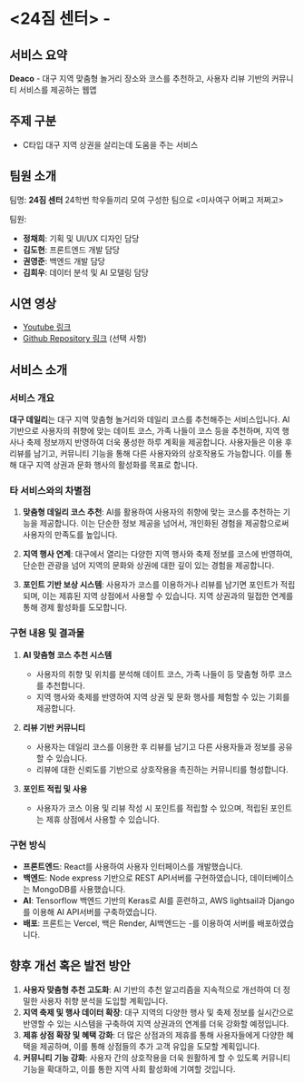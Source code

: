 # <24짐 센터> - <Deaco>

## 서비스 요약

**Deaco** - 대구 지역 맞춤형 놀거리 장소와 코스를 추천하고, 사용자 리뷰 기반의 커뮤니티 서비스를 제공하는 웹앱

## 주제 구분

- C타입 대구 지역 상권을 살리는데 도움을 주는 서비스

## 팀원 소개

팀명: **24짐 센터**
24학번 학우들끼리 모여 구성한 팀으로 <미사여구 어쩌고 저쩌고>

팀원:

- **정채희**: 기획 및 UI/UX 디자인 담당
- **김도현**: 프론트엔드 개발 담당
- **권영준**: 백엔드 개발 담당
- **김희우**: 데이터 분석 및 AI 모델링 담당

## 시연 영상

- [Youtube 링크](#)
- [Github Repository 링크](#) (선택 사항)

## 서비스 소개

### 서비스 개요

**대구 데일리**는 대구 지역 맞춤형 놀거리와 데일리 코스를 추천해주는 서비스입니다. AI 기반으로 사용자의 취향에 맞는 데이트 코스, 가족 나들이 코스 등을 추천하며, 지역 행사나 축제 정보까지 반영하여 더욱 풍성한 하루 계획을 제공합니다. 사용자들은 이용 후 리뷰를 남기고, 커뮤니티 기능을 통해 다른 사용자와의 상호작용도 가능합니다. 이를 통해 대구 지역 상권과 문화 행사의 활성화를 목표로 합니다.

### 타 서비스와의 차별점

1. **맞춤형 데일리 코스 추천**: AI를 활용하여 사용자의 취향에 맞는 코스를 추천하는 기능을 제공합니다. 이는 단순한 정보 제공을 넘어서, 개인화된 경험을 제공함으로써 사용자의 만족도를 높입니다.
2. **지역 행사 연계**: 대구에서 열리는 다양한 지역 행사와 축제 정보를 코스에 반영하여, 단순한 관광을 넘어 지역의 문화와 상권에 대한 깊이 있는 경험을 제공합니다.

3. **포인트 기반 보상 시스템**: 사용자가 코스를 이용하거나 리뷰를 남기면 포인트가 적립되며, 이는 제휴된 지역 상점에서 사용할 수 있습니다. 지역 상권과의 밀접한 연계를 통해 경제 활성화를 도모합니다.

### 구현 내용 및 결과물

1. **AI 맞춤형 코스 추천 시스템**

   - 사용자의 취향 및 위치를 분석해 데이트 코스, 가족 나들이 등 맞춤형 하루 코스를 추천합니다.
   - 지역 행사와 축제를 반영하여 지역 상권 및 문화 행사를 체험할 수 있는 기회를 제공합니다.

2. **리뷰 기반 커뮤니티**

   - 사용자는 데일리 코스를 이용한 후 리뷰를 남기고 다른 사용자들과 정보를 공유할 수 있습니다.
   - 리뷰에 대한 신뢰도를 기반으로 상호작용을 촉진하는 커뮤니티를 형성합니다.

3. **포인트 적립 및 사용**
   - 사용자가 코스 이용 및 리뷰 작성 시 포인트를 적립할 수 있으며, 적립된 포인트는 제휴 상점에서 사용할 수 있습니다.

### 구현 방식

- **프론트엔드**: React를 사용하여 사용자 인터페이스를 개발했습니다.
- **백엔드**: Node express 기반으로 REST API서버를 구현하였습니다, 데이터베이스는 MongoDB를 사용했습니다.
- **AI**: Tensorflow 백엔드 기반의 Keras로 AI를 훈련하고, AWS lightsail과 Django를 이용해 AI API서버를 구축하였습니다.
- **배포**: 프론트는 Vercel, 백은 Render, AI백엔드는 -를 이용하여 서버를 배포하였습니다.

## 향후 개선 혹은 발전 방안

1. **사용자 맞춤형 추천 고도화**: AI 기반의 추천 알고리즘을 지속적으로 개선하여 더 정밀한 사용자 취향 분석을 도입할 계획입니다.
2. **지역 축제 및 행사 데이터 확장**: 대구 지역의 다양한 행사 및 축제 정보를 실시간으로 반영할 수 있는 시스템을 구축하여 지역 상권과의 연계를 더욱 강화할 예정입니다.
3. **제휴 상점 확장 및 혜택 강화**: 더 많은 상점과의 제휴를 통해 사용자들에게 다양한 혜택을 제공하며, 이를 통해 상점들의 추가 고객 유입을 도모할 계획입니다.
4. **커뮤니티 기능 강화**: 사용자 간의 상호작용을 더욱 원활하게 할 수 있도록 커뮤니티 기능을 확대하고, 이를 통한 지역 사회 활성화에 기여할 것입니다.